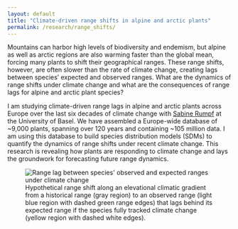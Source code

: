 ```yaml
---
layout: default
title: "Climate-driven range shifts in alpine and arctic plants"
permalink: /research/range_shifts/
---
```


<div class="content-left">
  <p>Mountains can harbor high levels of biodiversity and endemism, but alpine as well as arctic regions are also warming faster than the global mean, forcing many plants to shift their geographical ranges. These range shifts, however, are often slower than the rate of climate change, creating lags between species’ expected and observed ranges. What are the dynamics of range shifts under climate change and what are the consequences of range lags for alpine and arctic plant species?</p>
  <p>I am studying climate-driven range lags in alpine and arctic plants across Europe over the last six decades of climate change with <a href="https://www.eco.duw.unibas.ch/en/" target="_blank" rel="noopener">Sabine Rumpf</a> at the University of Basel. We have assembled a Europe-wide database of ~9,000 plants, spanning over 120 years and containing ~105 million data. I am using this database to build species distribution models (SDMs) to quantify the dynamics of range shifts under recent climate change. This research is revealing how plants are responding to climate change and lays the groundwork for forecasting future range dynamics.</p>
</div>

<div class="content-right">
  <figure>
    <img src="{{ '/images/Range_lags.png' | relative_url }}" alt="Range lag between species' observed and expected ranges under climate change" >
    <figcaption>Hypothetical range shift along an elevational climatic gradient from a historical range (gray region) to an observed range (light blue region with dashed green range edges) that lags behind its expected range if the species fully tracked climate change (yellow region with dashed white edges).</figcaption>
  </figure>
</div>
